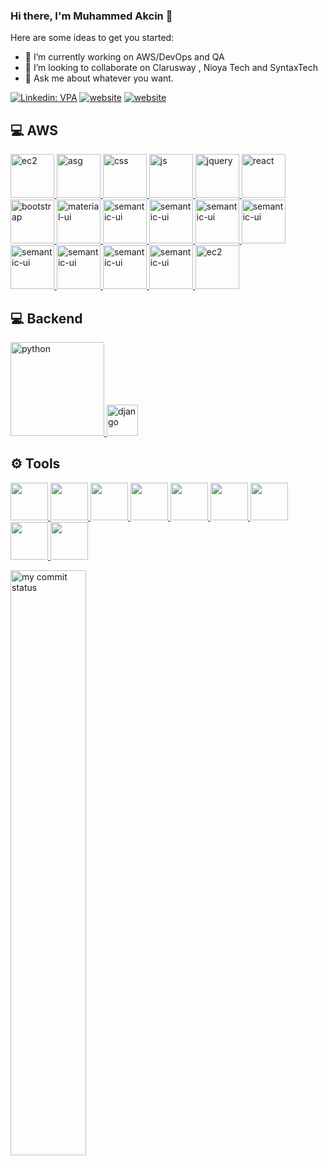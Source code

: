 ### Hi there, I'm Muhammed Akcin 👋





Here are some ideas to get you started:

- 🔭 I’m currently working on AWS/DevOps and QA 
- 👯 I’m looking to collaborate on Clarusway , Nioya Tech and SyntaxTech
- 💬 Ask me about whatever you want.


[![Linkedin: VPA](https://img.shields.io/badge/linkedin-%230077B5.svg?&style=for-the-badge&logo=linkedin&logoColor=white)](https://www.linkedin.com/in/muhammed-akcin/)
[![website](https://img.shields.io/badge/stackoverflow-c8d6e5.svg?&style=for-the-badge&logo=stackoverflow&logoColor=orange)](https://stackoverflow.com/users/16300377/muhammed)
[![website](https://img.shields.io/badge/gmail-f1f2f6.svg?&style=for-the-badge&logo=gmail&logoColor=red)](mailto:mttrkgl1907@gmail.com)







## 💻 AWS


<a href="#" target="_blank"> <img src="https://digitalcloud.training/wp-content/uploads/2022/01/Amazon-EC2.jpg" alt="ec2" height="70"/> </a>
<a href="#" target="_blank"> <img src="https://digitalcloud.training/wp-content/uploads/2022/01/Amazon-EC2-Auto-Scaling.jpg" alt="asg" height="70"/> </a>
<a href="#" target="_blank"> <img src="https://digitalcloud.training/wp-content/uploads/2022/01/Amazon-ECS-and-EKS.jpg" alt="css" height="70"/> </a>
<a href="#" target="_blank"> <img src="https://digitalcloud.training/wp-content/uploads/2022/01/AWS-Lambda.jpg" alt="js" height="70"/> </a>
<a href="#" target="_blank"> <img src="https://digitalcloud.training/wp-content/uploads/2022/01/Amazon-RDS.jpg" alt="jquery" height="70"/> </a>
<a href="#" target="_blank"> <img src="https://digitalcloud.training/wp-content/uploads/2022/01/Amazon-DynamoDB.jpg" alt="react" height="70"/> </a>
<a href="#" target="_blank"> <img src="https://digitalcloud.training/wp-content/uploads/2022/01/Amazon-EBS.jpg" alt="bootstrap" height="70"/> </a>
<a href="#" target="_blank"> <img src="https://digitalcloud.training/wp-content/uploads/2022/01/AWS-Storage-Gateway.jpg" alt="material-ui" height="70"/> </a>
<a href="#" target="_blank"> <img src="https://digitalcloud.training/wp-content/uploads/2022/01/Amazon-S3-and-Glacier.jpg" alt="semantic-ui" height="70"/> </a>
<a href="#" target="_blank"> <img src="https://digitalcloud.training/wp-content/uploads/2022/01/AWS-IAM.jpg" alt="semantic-ui" height="70"/> </a>
<a href="#" target="_blank"> <img src="https://digitalcloud.training/wp-content/uploads/2022/01/AWS-Certificate-Manager.jpg" alt="semantic-ui" height="70"/> </a>
<a href="#" target="_blank"> <img src="https://digitalcloud.training/wp-content/uploads/2022/01/AWS-KMS.jpg" alt="semantic-ui" height="70"/> </a>
<a href="#" target="_blank"> <img src="https://digitalcloud.training/wp-content/uploads/2022/01/Amazon-CloudFront.jpg" alt="semantic-ui" height="70"/> </a>
<a href="#" target="_blank"> <img src="https://digitalcloud.training/wp-content/uploads/2022/01/Amazon-Route-53.jpg" alt="semantic-ui" height="70"/> </a>
<a href="#" target="_blank"> <img src="https://digitalcloud.training/wp-content/uploads/2022/01/Amazon-VPC.jpg" alt="semantic-ui" height="70"/> </a>
<a href="#" target="_blank"> <img src="https://digitalcloud.training/wp-content/uploads/2022/01/AWS-Elastic-Load-Balancing-AWS-ELB.jpg" alt="semantic-ui" height="70"/> </a>
<a href="#" target="_blank"> <img src="https://images.credly.com/size/340x340/images/00634f82-b07f-4bbd-a6bb-53de397fc3a6/image.png" alt="ec2" height="70"/> </a>

## 💻 Backend

<a href="#" target="_blank"> <img src="https://www.python.org/static/img/python-logo.png" alt="python" width="150"/> </a>
<a href="#" target="_blank"> <img src="https://findicons.com/files/icons/1636/file_icons_vs_3/256/java.png" alt="django" height="50"/> </a>

## ⚙ Tools


<a href="#" target="_blank"> <img src="https://encrypted-tbn0.gstatic.com/images?q=tbn:ANd9GcTEKaZw6ljAR83A3iewFFWCrRPkY73e76x6ZnnByUAyiQ&s" height="60"/> </a>
<a href="#" target="_blank"> <img src="https://encrypted-tbn0.gstatic.com/images?q=tbn:ANd9GcQreBeVqFmxHSj97e-CIawQmg4LBho1Iml1j8G-k3nIVA&s" height="60"/> </a>
<a href="#" target="_blank"> <img src="https://encrypted-tbn0.gstatic.com/images?q=tbn:ANd9GcQ1ig-LibtKaBNfnOS0mT5zb7q71lOj9nI307D1lW3vag&s" height="60"/> </a>
<a href="#" target="_blank"> <img src="https://encrypted-tbn0.gstatic.com/images?q=tbn:ANd9GcRJv9G69S2OVSHJHVugDRGGQ9JfBDrYv3CL_9pyv_xPsw&s" height="60"/> </a>
<a href="#" target="_blank"> <img src="https://encrypted-tbn0.gstatic.com/images?q=tbn:ANd9GcQ9-pu3N1TsPFqrZAIevonIDsdObg7plaHQIbhyTGMDhA&s" height="60" /> </a>
<a href="#" target="_blank"> <img src="https://encrypted-tbn0.gstatic.com/images?q=tbn:ANd9GcSNQRnaYqKku48jU_QJpjKxjLPY2OdWsljAFw&usqp=CAU" height="60"/> </a>
<a href="#" target="_blank"> <img src="https://encrypted-tbn0.gstatic.com/images?q=tbn:ANd9GcSaULcaxlVVnbD_CHUgEdg2ZmLR_7YYj0AMR-Y2UCAlKA&s" height="60"/> </a>
<a href="#" target="_blank"> <img src="https://www.vectorlogo.zone/logos/prometheusio/prometheusio-ar21.svg" height="60"/> </a>
<a href="#" target="_blank"> <img src="https://upload.wikimedia.org/wikipedia/en/thumb/a/a1/Grafana_logo.svg/1200px-Grafana_logo.svg.png" height="60"/> </a>




</p>
<p align="left">
<img src="https://github-readme-streak-stats.herokuapp.com/?user=MuhammedAkcin&theme=vision-friendly-dark&border_radius=15" alt="my commit status" width="49%" /> </p>




